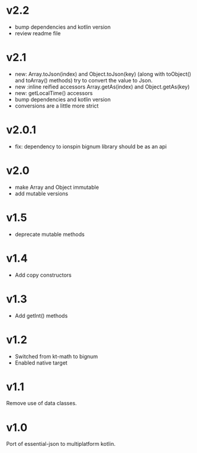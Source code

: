 # v2.2

+ bump dependencies and kotlin version
+ review readme file

# v2.1

+ new: Array.toJson(index) and Object.toJson(key) (along with toObject() and toArray() methods) try to convert the value to Json.
+ new :inline reified accessors Array.getAs<T>(index) and Object.getAs<T>(key)
+ new: getLocalTime() accessors
+ bump dependencies and kotlin version
+ conversions are a little more strict

# v2.0.1

+ fix: dependency to ionspin bignum library should be as an api

# v2.0

+ make Array and Object immutable
+ add mutable versions

# v1.5

+ deprecate mutable methods

# v1.4

+ Add copy constructors

# v1.3

+ Add getInt() methods

# v1.2

+ Switched from kt-math to bignum
+ Enabled native target

# v1.1

Remove use of data classes.

# v1.0

Port of essential-json to multiplatform kotlin.

